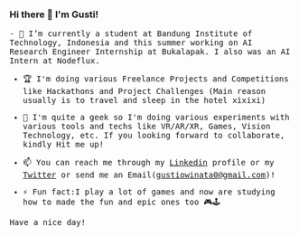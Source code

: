 ### Hi there 👋 I'm Gusti!
<samp>
- 🔭 I’m currently a student at Bandung Institute of Technology, Indonesia and this summer working on AI Research Engineer Internship at Bukalapak. I also was an AI Intern at Nodeflux.
  
- 🏆 I'm doing various Freelance Projects and Competitions like Hackathons and Project Challenges (Main reason usually is to travel and sleep in the hotel xixixi)

- 👯 I'm quite a geek so I'm doing various experiments with various tools and techs like VR/AR/XR, Games, Vision Technology, etc. If you looking forward to collaborate, kindly Hit me up!

- 📫 You can reach me through my [Linkedin](https://www.linkedin.com/in/sang-gusti/) profile or my [Twitter](https://twitter.com/gusti_triandi) or send me an Email(gustiowinata0@gmail.com)!

- ⚡ Fun fact:I play a lot of games and now are studying how to made the fun and epic ones too 🎮🕹

Have a nice day!
</samp>
